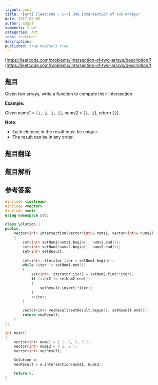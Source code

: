 ```yaml
---
layout: post
title: "[Art] [leetcode - C++] 349 Intersection of Two Arrays"
date: 2017-09-05
author: mdgsf
comments: true
categories: Art
tags: leetcode
description:
published: true #default true
---
```


[https://leetcode.com/problems/intersection-of-two-arrays/description/](https://leetcode.com/problems/intersection-of-two-arrays/description/)

## 题目

Given two arrays, write a function to compute their intersection.

**Example:**

Given nums1 = `[1, 2, 2, 1]`, nums2 = `[2, 2]`, return `[2]`.

**Note:**

- Each element in the result must be unique.
- The result can be in any order.

## 题目翻译

## 题目解析

## 参考答案

```c++
#include <iostream>
#include <vector>
#include <set>
using namespace std;

class Solution {
public:
	vector<int> intersection(vector<int>& nums1, vector<int>& nums2) 
	{
		set<int> setNum1(nums1.begin(), nums1.end());
		set<int> setNum2(nums2.begin(), nums2.end());
		set<int> setResult;
		
		set<int>::iterator iter = setNum1.begin();
		while (iter != setNum1.end())
		{
			set<int>::iterator iter2 = setNum2.find(*iter);
			if (iter2 != setNum2.end())
			{
				setResult.insert(*iter);
			}
			++iter;
		}

		vector<int> vecResult(setResult.begin(), setResult.end());
		return vecResult;
	}
};

int main()
{
	vector<int> nums1 = { 1, 2, 2, 3 };
	vector<int> nums2 = { 2, 2 };
	vector<int> vecResult;

	Solution o;
	vecResult = o.intersection(nums1, nums2);

	return 0;
}
```


